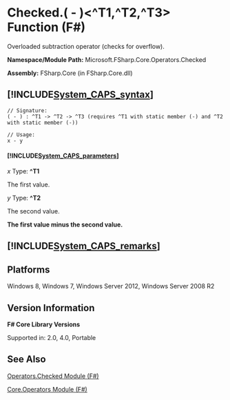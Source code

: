# Checked.( - )<^T1,^T2,^T3> Function (F#)

Overloaded subtraction operator (checks for overflow).

**Namespace/Module Path:** Microsoft.FSharp.Core.Operators.Checked

**Assembly:** FSharp.Core (in FSharp.Core.dll)


## [!INCLUDE[System_CAPS_syntax](//System/Token/System_CAPS_syntax_md.md)]

```
// Signature:
( - ) : ^T1 -> ^T2 -> ^T3 (requires ^T1 with static member (-) and ^T2 with static member (-))

// Usage:
x - y
```

#### [!INCLUDE[System_CAPS_parameters](//System/Token/System_CAPS_parameters_md.md)]
*x*
Type: **^T1**


The first value.


*y*
Type: **^T2**


The second value.



**The first value minus the second value.**
## [!INCLUDE[System_CAPS_remarks](//System/Token/System_CAPS_remarks_md.md)]

## Platforms
Windows 8, Windows 7, Windows Server 2012, Windows Server 2008 R2


## Version Information
**F# Core Library Versions**

Supported in: 2.0, 4.0, Portable




## See Also
[Operators.Checked Module &#40;F&#35;&#41;](Operators.Checked+Module+28%F%2329%.md)

[Core.Operators Module &#40;F&#35;&#41;](Core.Operators+Module+28%F%2329%.md)

